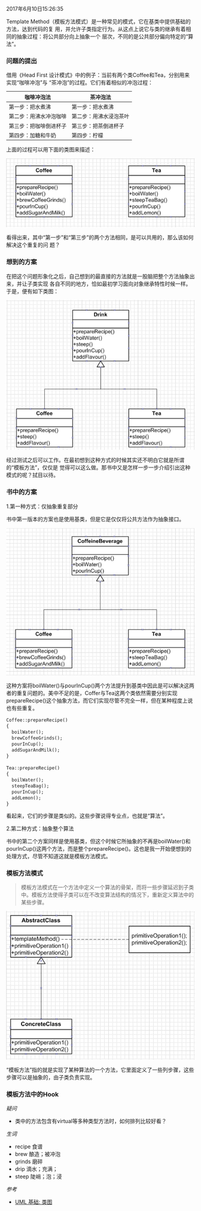 2017年6月10日15:26:35

Template Method（模板方法模式）是一种常见的模式，它在基类中提供基础的方法，达到代码的复
用，并允许子类指定行为。从这点上说它与类的继承有着相同的抽象过程：将公共部分向上抽象一个
层次，不同的是公共部分偏向特定的“算法”。

### 问题的提出

借用《Head First 设计模式》中的例子：当前有两个类Coffee和Tea，分别用来实现“咖啡冲泡”与
“茶冲泡”的过程。它们有着相似的冲泡过程：

咖啡冲泡法 | 茶冲泡法
---- | ----
第一步：把水煮沸 | 第一步：把水煮沸
第二步：用沸水冲泡咖啡 | 第二步：用沸水浸泡茶叶
第三步：把咖啡倒进杯子 | 第三步：把茶倒进杯子
第四步：加糖和牛奶 | 第四步：柠檬

上面的过程可以用下面的类图来描述：

![](pic/question-class-uml.jpg)

看得出来，其中“第一步”和“第三步”的两个方法相同，是可以共用的，那么该如何解决这个重复的问
题？

### 想到的方案

在把这个问题形象化之后，自己想到的最直接的方法就是一股脑把整个方法抽象出来，并让子类实现
各自不同的地方，恰如最初学习面向对象继承特性时候一样。于是，便有如下类图：

![](pic/my-class-uml.jpg)

经过测试之后可以工作。在最初想到这种方式的时候其实还不明白它就是所谓的“模板方法”，仅仅是
觉得可以这么做。那书中又是怎样一步一步介绍引出这种模式的呢？拭目以待。

### 书中的方案

1.第一种方式：仅抽象重复部分

书中第一版本的方案也是使用基类，但是它是仅仅将公共方法作为抽象接口。

![](pic/ex1-class-uml.jpg)

这种方案将boilWater()与pourInCup()两个方法提升到基类中因此是可以解决这两者的重复问题的。美中不足的是，Coffer与Tea这两个类依然需要分别实现prepareRecipe()这个抽象方法，而它们实现尽管不完全一样，但在某种程度上说也有些重复。

```
Coffee::prepareRecipe()
{
  boilWater();
  brewCoffeeGrinds();
  pourInCup();
  addSugarAndMilk();  
}

Tea::prepareRecipe()
{
  boilWater();
  steepTeaBag();
  pourInCup();
  addLemon();
}
```

看起来，它们的步骤是类似的。这些步骤说得专业点，也就是“算法”。


2.第二种方式：抽象整个算法

书中的第二个方案同样是使用基类，但这个时候它所抽象的不再是boilWater()和pourInCup()这两个方法，而是整个prepareRecipe()。这也是我一开始便想到的处理方式，尽管不知道这就是模板方法模式。

### 模板方法模式

> 模板方法模式在一个方法中定义一个算法的骨架，而将一些步骤延迟到子类中。模板方法使得子类可以在不改变算法结构的情况下，重新定义算法中的某些步骤。

![](pic/templatemethod-class-uml.jpg)

“模板方法”指的就是实现了某种算法的一个方法，它里面定义了一些列步骤，这些步骤可以是抽象的，由子类负责实现。

### 模板方法中的Hook


*疑问*
- 类中的方法包含有virtual等多种类型方法时，如何排列比较好看？


*生词*

- recipe 食谱
- brew 酿造；被冲泡
- grinds 磨碎
- drip 滴水；充满；
- steep 陡峭；泡；浸

*参考*

- [UML 基础: 类图](https://www.ibm.com/developerworks/cn/rational/rationaledge/content/feb05/bell/index.html)
